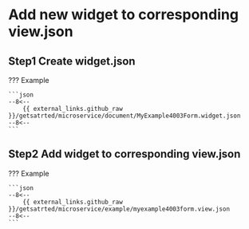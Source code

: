 # Add new widget to corresponding **view.json**
## **Step1** Create **widget.json**

??? Example

    ```json
    --8<--
        {{ external_links.github_raw }}/getsatrted/microservice/document/MyExample4003Form.widget.json
    --8<--
    ```
## **Step2** Add widget to corresponding **view.json**

??? Example

    ```json
    --8<--
        {{ external_links.github_raw }}/getsatrted/microservice/example/myexample4003form.view.json
    --8<--
    ```
